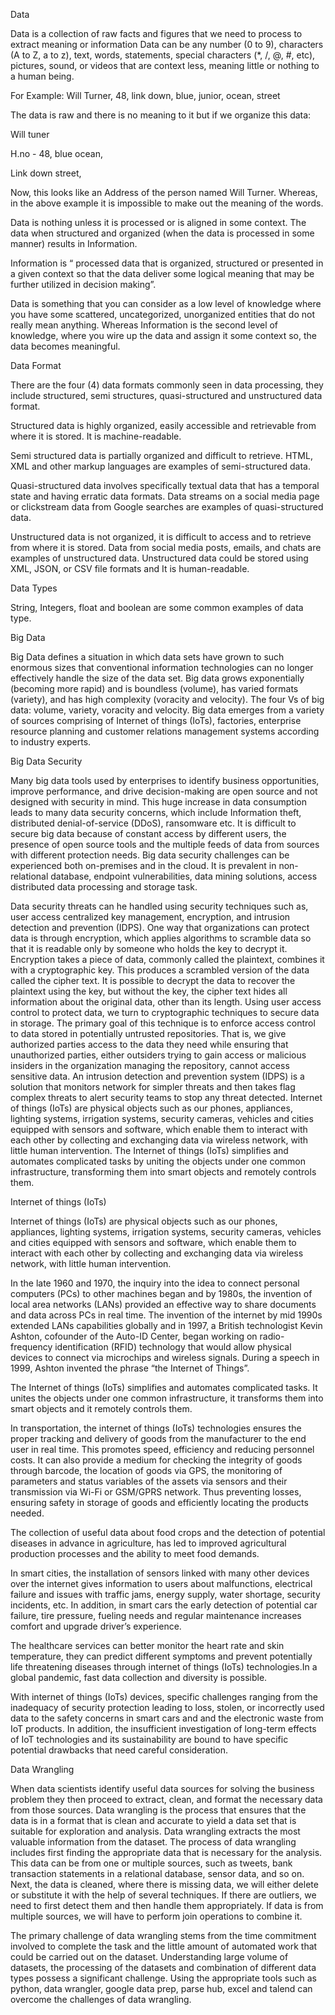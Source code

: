 Data

Data is a collection of raw facts and figures that we need to process to extract meaning or information
Data can be any number (0 to 9), characters (A to Z, a to z), text, words, statements, special characters (*, /, @, #, etc), pictures, sound, or videos that are context less, meaning little or nothing to a human being.

For Example: Will Turner, 48, link down, blue, junior, ocean, street

The data is raw and there is no meaning to it but if we organize this data:

Will tuner

H.no - 48, blue ocean,

Link down street,

Now, this looks like an Address of the person named Will Turner. Whereas, in the above example it is impossible to make out the meaning of the words.

Data is nothing unless it is processed or is aligned in some context. The data when structured and organized (when the data is processed in some manner) results in Information.

Information is “ processed data that is organized, structured or presented in a given context so that the data deliver some logical meaning that may be further utilized in decision making”.

Data is something that you can consider as a low level of knowledge where you have some scattered, uncategorized, unorganized entities that do not really mean anything. Whereas Information is the second level of knowledge, where you wire up the data and assign it some context so, the data becomes meaningful.




Data Format


There are the four (4) data formats commonly seen in data processing, they include structured, semi structures, quasi-structured and unstructured data format. 

Structured data is highly organized, easily accessible and retrievable from where it is stored. It is machine-readable.

Semi structured data is partially organized and difficult to retrieve. HTML, XML and other markup languages are examples of semi-structured data.

Quasi-structured data involves specifically textual data that has a temporal state and having erratic data formats. Data streams on a social media page or clickstream data from Google searches are examples of quasi-structured data.

Unstructured data is not organized, it is difficult to access and to retrieve from where it is stored. Data from social media posts, emails, and chats are examples of unstructured data. Unstructured data could be stored using XML, JSON, or CSV file formats and It is human-readable.



Data Types


String, Integers, float and boolean are some common examples of data type.



Big Data 


Big Data defines a situation in which data sets have grown to such enormous sizes that conventional information technologies can no longer effectively handle the size of the data set. Big data grows exponentially (becoming more rapid) and is boundless (volume), has varied formats (variety), and has high complexity (voracity and velocity). The four Vs of big data: volume, variety, voracity and velocity.
Big data emerges from a variety of sources comprising of Internet of things (IoTs), factories, enterprise resource planning and customer relations management systems according to industry experts.



Big Data Security


Many big data tools used by enterprises to identify business opportunities, improve performance, and drive decision-making are open source and not designed with security in mind. This huge increase in data consumption leads to many data security concerns, which include Information theft, distributed denial-of-service (DDoS), ransomware etc.
It is difficult to secure big data because of constant access by different users, the presence of open source tools and the multiple feeds of data from sources with different protection needs. Big data security challenges can be experienced both on-premises and in the cloud. It is prevalent in non-relational database, endpoint vulnerabilities, data mining solutions, access distributed data processing and storage task.

Data security threats can he handled using security techniques such as, user access centralized key management, encryption, and intrusion detection and prevention (IDPS). One way that organizations can protect data is through encryption, which applies algorithms to scramble data so that it is readable only by someone who holds the key to decrypt it. Encryption takes a piece of data, commonly called the plaintext, combines it with a cryptographic key. This produces a scrambled version of the data called the cipher text. It is possible to decrypt the data to recover the plaintext using the key, but without the key, the cipher text hides all information about the original data, other than its length.
Using user access control to protect data, we turn to cryptographic techniques to secure data in storage. The primary goal of this technique is to enforce access control to data stored in potentially untrusted repositories. That is, we give authorized parties access to the data they need while ensuring that unauthorized parties, either outsiders trying to gain access or malicious insiders in the organization managing the repository, cannot access sensitive data.
An intrusion detection and prevention system (IDPS) is a solution that monitors network for simpler threats and then takes flag complex threats to alert security teams to stop any threat detected.
Internet of things (IoTs) are physical objects such as our phones, appliances, lighting systems, irrigation systems, security cameras, vehicles and cities equipped with sensors and software, which enable them to interact with each other by collecting and exchanging data via wireless network, with little human intervention. The Internet of things (IoTs) simplifies and automates complicated tasks by uniting the objects under one common infrastructure, transforming them into smart objects and remotely controls them.





Internet of things (IoTs)



Internet of things (IoTs) are physical objects such as our phones, appliances, lighting systems, irrigation systems, security cameras, vehicles and cities equipped with sensors and software, which enable them to interact with each other by collecting and exchanging data via wireless network, with little human intervention.

In the late 1960 and 1970, the inquiry into the idea to connect personal computers (PCs) to other machines began and by 1980s, the invention of local area networks (LANs) provided an effective way to share documents and data across PCs in real time. The invention of the internet by mid 1990s extended LANs capabilities globally and in 1997, a British technologist Kevin Ashton, cofounder of the Auto-ID Center, began working on radio-frequency identification (RFID) technology that would allow physical devices to connect via microchips and wireless signals. During a speech in 1999, Ashton invented the phrase “the Internet of Things”.

The Internet of things (IoTs) simplifies and automates complicated tasks. It unites the objects under one common infrastructure, it transforms them into smart objects and it remotely controls them.

In transportation, the internet of things (IoTs) technologies ensures the proper tracking and delivery of goods from the manufacturer to the end user in real time. This promotes speed, efficiency and reducing personnel costs. It can also provide a medium for checking the integrity of goods through barcode, the location of goods via GPS, the monitoring of parameters and status variables of the assets via sensors and their transmission via Wi-Fi or GSM/GPRS network. Thus preventing losses, ensuring safety in storage of goods and efficiently locating the products needed.

The collection of useful data about food crops and the detection of potential diseases in advance in agriculture, has led to improved agricultural production processes and the ability to meet food demands.

In smart cities, the installation of sensors linked with many other devices over the internet gives information to users about malfunctions, electrical failure and issues with traffic jams, energy supply, water shortage, security incidents, etc. In addition, in smart cars the early detection of potential car failure, tire pressure, fueling needs and regular maintenance increases comfort and upgrade driver’s experience.

The healthcare services can better monitor the heart rate and skin temperature, they can predict different symptoms and prevent potentially life threatening diseases through internet of things (IoTs) technologies.In a global pandemic, fast data collection and diversity is possible.

With internet of things (IoTs) devices, specific challenges ranging from the inadequacy of security protection leading to loss, stolen, or incorrectly used data to the safety concerns in smart cars and and the electronic waste from IoT products. In addition, the insufficient investigation of long-term effects of IoT technologies and its sustainability are bound to have specific potential drawbacks that need careful consideration.






Data Wrangling


When data scientists identify useful data sources for solving the business problem they then proceed to extract, clean, and format the necessary data from those sources. Data wrangling is the process that ensures that the data is in a format that is clean and accurate to yield a data set that is suitable for exploration and analysis. Data wrangling extracts the most valuable information from the dataset.
The process of data wrangling includes first finding the appropriate data that is necessary for the analysis. This data can be from one or multiple sources, such as tweets, bank transaction statements in a relational database, sensor data, and so on. Next, the data is cleaned, where there is missing data, we will either delete or substitute it with the help of several techniques. If there are outliers, we need to first detect them and then handle them appropriately. If data is from multiple sources, we will have to perform join operations to combine it.

The primary challenge of data wrangling stems from the time commitment involved to complete the task and the little amount of automated work that could be carried out on the dataset. Understanding large volume of datasets, the processing of the datasets and combination of different data types possess a significant challenge.
Using the appropriate tools such as python, data wrangler, google data prep, parse hub, excel and talend can overcome the challenges of data wrangling.


